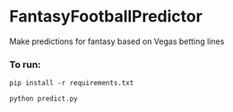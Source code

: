 # FantasyFootballPredictor
Make predictions for fantasy based on Vegas betting lines

### To run:

`pip install -r requirements.txt`

`python predict.py`
